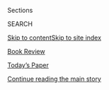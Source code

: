 <div id="app">

<div>

<div class="NYTAppHideMasthead css-zz1s19 e1suatyy0">

<div class="section css-ui9rw0 e1suatyy2">

<div class="css-11hrj97 er09x8g0">

<div class="css-6n7j50">

</div>

<span class="css-1dv1kvn">Sections</span>

<div class="css-10488qs">

<span class="css-1dv1kvn">SEARCH</span>

</div>

[Skip to content](#site-content)[Skip to site index](#site-index)

</div>

<div id="masthead-section-label" class="css-1fnb9ct eaxe0e00">

[Book
Review](https://www.nytimes3xbfgragh.onion/section/books/review)

</div>

<div class="css-10698na e1huz5gh0">

</div>

</div>

<div id="masthead-bar-one" class="section hasLinks css-15hmgas e1csuq9d3">

<div class="css-uqyvli e1csuq9d0">

</div>

<div class="css-1uqjmks e1csuq9d1">

</div>

<div class="css-9e9ivx">

[](https://myaccount.nytimes3xbfgragh.onion/auth/login?response_type=cookie&client_id=vi)

</div>

<div class="css-1bvtpon e1csuq9d2">

[Today’s Paper](https://www.nytimes3xbfgragh.onion/section/todayspaper)

</div>

</div>

</div>

</div>

<div data-aria-hidden="false">

<div id="site-content" data-role="main">

<div class="css-1ffjgkm">

</div>

<div id="top-wrapper" class="css-15p45cc eaca97t0" type="top">

<div id="top-slug" class="css-19x0jxb eaca97t1" hidden="">

Advertisement

</div>

[Continue reading the main
story](#after-top)

<div class="ad top-wrapper" style="text-align:center;height:100%;display:block;min-height:90px">

<div id="top" class="place-ad" data-position="top" data-size-key="top">

</div>

</div>

<div id="after-top">

</div>

</div>

<div id="collection-crime" class="section css-15h4p1b e9abtgs0">

<div class="css-1j21atc e1svk9qx1">

<div class="css-fmiefx e1svk9qx2">

<div class="css-1hk7r2m eu54l5x0">

<div id="sponsor-wrapper" class="css-7a1pgi eaca97t0" type="sponsor" hidden="">

<div id="sponsor-slug" class="css-1l4mleb eaca97t1" hidden="">

Supported by

</div>

[Continue reading the main
story](#after-sponsor)

<div id="sponsor" class="ad sponsor-wrapper" style="text-align:left;height:100%;display:block">

</div>

<div id="after-sponsor">

</div>

</div>

</div>

### <span class="css-hue6tr ezz4tcd1">[Books](/section/books)</span>

</div>

<div class="css-nfcc9b e1svk9qx3">

<div class="css-vl9dhg e1svk9qx5">

<div class="css-1nrhkj6 e1svk9qx6">

# Crime

<div class="follow-button-placeholder" data-collection-id="">

</div>

</div>

## <span>Roundups of crime novels by Marilyn Stasio in The New York Times Book Review.</span>

</div>

</div>

## <span>Roundups of crime novels by Marilyn Stasio in The New York Times Book Review.</span>

</div>

<div class="css-1rclpnj ekkqrpp0">

</div>

<div class="css-185go5a e1o5byef0">

<div class="css-15cbhtu">

  - [Latest](#stream-panel)
  - <span class="css-6n7j50">Search</span>
    <div class="control">
    <div class="label-container css-1dv1kvn">
    Search
    </div>
    <div class="css-wm4t3d">
    **<span id="clear-search-input" class="css-1dv1kvn">Clear this text
    input</span>
    </div>
    </div>
    <span class="css-1iovbfw"></span>

<div id="stream-panel" class="section css-8msx5b e1jz0cab1">

<div class="css-13mho3u">

1.  
    
    <div class="css-1cp3ece">
    
    <div class="css-1l4spti">
    
    [](/2020/09/11/books/review/crime-fiction-ruth-ware-peter-lovesey.html)
    
    <div class="css-79elbk">
    
    ![](https://static01.graylady3jvrrxbe.onion/images/2020/09/20/books/review/20Crime/20Crime-thumbWide.jpg?quality=75&auto=webp&disable=upscale)
    
    </div>
    
    ## Bodies of Evidence
    
    In her new Crime column, Marilyn Stasio ranges from an Alpine chalet
    to the sunny streets of Los Angeles to the venerable British city of
    Bath.
    
    <div class="css-1nqbnmb ea5icrr0">
    
    By <span class="css-1n7hynb">Marilyn
    Stasio</span>
    
    </div>
    
    </div>
    
    <div class="css-1lc2l26 e1xfvim33">
    
    </div>
    
    </div>

2.  
    
    <div class="css-1cp3ece">
    
    <div class="css-1l4spti">
    
    [](/2020/09/04/books/review/crime-fiction-denise-mina-t-jefferson-parker.html)
    
    <div class="css-79elbk">
    
    ![](https://static01.graylady3jvrrxbe.onion/images/2020/09/06/books/review/06Crime/06Crime-thumbWide.jpg?quality=75&auto=webp&disable=upscale)
    
    </div>
    
    ## The Impossible Case of a Japanese Locked-Room Mystery
    
    Marilyn Stasio recommends two recently reissued novels by Seishi
    Yokomizo, as well as the latest books from Denise Mina and T.
    Jefferson Parker.
    
    <div class="css-1nqbnmb ea5icrr0">
    
    By <span class="css-1n7hynb">Marilyn
    Stasio</span>
    
    </div>
    
    </div>
    
    <div class="css-1lc2l26 e1xfvim33">
    
    </div>
    
    </div>

3.  
    
    <div class="css-1cp3ece">
    
    <div class="css-1l4spti">
    
    [](/2020/08/14/books/review/crime-fiction-stasio-jeff-abbott-never-ask-me.html)
    
    <div class="css-79elbk">
    
    ![](https://static01.graylady3jvrrxbe.onion/images/2020/08/16/books/review/16Crime/16Crime-thumbWide.jpg?quality=75&auto=webp&disable=upscale)
    
    </div>
    
    ## Plucky Characters? Ugh. Make Mine Prickly and Difficult.
    
    Marilyn Stasio finds much to like in the latest batch of crime
    novels, filled with abrasive, unpleasant sorts.
    
    <div class="css-1nqbnmb ea5icrr0">
    
    By <span class="css-1n7hynb">Marilyn
    Stasio</span>
    
    </div>
    
    </div>
    
    <div class="css-1lc2l26 e1xfvim33">
    
    </div>
    
    </div>

4.  
    
    <div class="css-1cp3ece">
    
    <div class="css-1l4spti">
    
    [](/2020/07/31/books/review/crime-fiction-megan-miranda.html)
    
    <div class="css-79elbk">
    
    ![](https://static01.graylady3jvrrxbe.onion/images/2020/08/02/books/review/02Stasio-Crime/02Stasio-Crime-thumbWide.jpg?quality=75&auto=webp&disable=upscale)
    
    </div>
    
    ## Stabbed in the Convent, Murdered in the Yard
    
    In the newest batch of crime novels, bodies accumulate at a rather
    alarming rate.
    
    <div class="css-1nqbnmb ea5icrr0">
    
    By <span class="css-1n7hynb">Marilyn
    Stasio</span>
    
    </div>
    
    </div>
    
    <div class="css-1lc2l26 e1xfvim33">
    
    </div>
    
    </div>

5.  
    
    <div class="css-1cp3ece">
    
    <div class="css-1l4spti">
    
    [](/2020/07/10/books/review/crime-fiction-jessica-barry-dont-turn-around.html)
    
    <div class="css-79elbk">
    
    ![](https://static01.graylady3jvrrxbe.onion/images/2020/07/12/books/review/12Crime/12Crime-thumbWide.jpg?quality=75&auto=webp&disable=upscale)
    
    </div>
    
    ## Murder, Murder, Everywhere
    
    In Marilyn Stasio’s new column, the bodies pile up so fast it’s hard
    to keep count.
    
    <div class="css-1nqbnmb ea5icrr0">
    
    By <span class="css-1n7hynb">Marilyn
    Stasio</span>
    
    </div>
    
    </div>
    
    <div class="css-1lc2l26 e1xfvim33">
    
    </div>
    
    </div>

6.  
    
    <div class="css-1cp3ece">
    
    <div class="css-1l4spti">
    
    [](/2020/06/18/books/review/crime-fiction-james-lee-burke-jeffery-deaver.html)
    
    <div class="css-79elbk">
    
    ![](https://static01.graylady3jvrrxbe.onion/images/2020/06/21/books/review/21Crime/21Crime-thumbWide.jpg?quality=75&auto=webp&disable=upscale)
    
    </div>
    
    ## Who Says Crime Doesn’t Pay? In These Novels, It Does
    
    Marilyn Stasio investigates summer’s newest mysteries.
    
    <div class="css-1nqbnmb ea5icrr0">
    
    By <span class="css-1n7hynb">Marilyn
    Stasio</span>
    
    </div>
    
    </div>
    
    <div class="css-1lc2l26 e1xfvim33">
    
    </div>
    
    </div>

7.  
    
    <div class="css-1cp3ece">
    
    <div class="css-1l4spti">
    
    [](/2020/06/05/books/review/crime-fiction-michael-connelly.html)
    
    <div class="css-79elbk">
    
    ![](https://static01.graylady3jvrrxbe.onion/images/2020/06/07/books/review/07Crime/07Crime-thumbWide.jpg?quality=75&auto=webp&disable=upscale)
    
    </div>
    
    ## Beautiful Places to Die
    
    In these new crime novels, the settings — mountain hamlets,
    Antarctic ice fields, French sheep farms — may look bucolic. They
    are not.
    
    <div class="css-1nqbnmb ea5icrr0">
    
    By <span class="css-1n7hynb">Marilyn
    Stasio</span>
    
    </div>
    
    </div>
    
    <div class="css-1lc2l26 e1xfvim33">
    
    </div>
    
    </div>

8.  
    
    <div class="css-1cp3ece">
    
    <div class="css-1l4spti">
    
    [](/2020/05/15/books/review/crime-fiction-victim-2117-jussi-adler-olsen.html)
    
    <div class="css-79elbk">
    
    ![](https://static01.graylady3jvrrxbe.onion/images/2020/05/17/books/review/17Crime/17Crime-thumbWide.jpg?quality=75&auto=webp&disable=upscale)
    
    </div>
    
    ## Rape, Torture, Murder, Beheadings — All in a Day’s Work for Marilyn Stasio
    
    This week’s Crime column includes a computer gamer who is handy with
    a Samurai sword and a 14-year-old girl who solves a murder in an
    amusement park.
    
    <div class="css-1nqbnmb ea5icrr0">
    
    By <span class="css-1n7hynb">Marilyn
    Stasio</span>
    
    </div>
    
    </div>
    
    <div class="css-1lc2l26 e1xfvim33">
    
    </div>
    
    </div>

9.  
    
    <div class="css-1cp3ece">
    
    <div class="css-1l4spti">
    
    [](/2020/04/17/books/review/crime-fiction-stasio-john-sandford.html)
    
    <div class="css-79elbk">
    
    ![](https://static01.graylady3jvrrxbe.onion/images/2020/04/19/books/review/19Crime/19Crime-thumbWide.jpg?quality=75&auto=webp&disable=upscale)
    
    </div>
    
    ## The Scenes of the Crimes: Landfalls, Stadiums and Creepy Blogs
    
    In her latest crime fiction column, Marilyn Stasio travels to some
    decidedly strange places.
    
    <div class="css-1nqbnmb ea5icrr0">
    
    By <span class="css-1n7hynb">Marilyn
    Stasio</span>
    
    </div>
    
    </div>
    
    <div class="css-1lc2l26 e1xfvim33">
    
    </div>
    
    </div>

10. 
    
    <div class="css-1cp3ece">
    
    <div class="css-1l4spti">
    
    [](/2020/04/03/books/review/crime-fiction-peter-swanson-eight-perfect-murders.html)
    
    <div class="css-79elbk">
    
    ![](https://static01.graylady3jvrrxbe.onion/images/2020/04/05/books/review/05Crime/05Crime-thumbWide.jpg?quality=75&auto=webp&disable=upscale)
    
    </div>
    
    ## Stashed in the Marsh, Left in the Road: Victims Pile Up in Four New Crime Novels
    
    In Marilyn Stasio’s latest column, the body count is high and the
    murderers more cunning than ever.
    
    <div class="css-1nqbnmb ea5icrr0">
    
    By <span class="css-1n7hynb">Marilyn Stasio</span>
    
    </div>
    
    </div>
    
    <div class="css-1lc2l26 e1xfvim33">
    
    </div>
    
    </div>

<div class="css-13mho3u">

<div class="css-1t62hi8">

<div class="css-1stvaey">

Show
More

<div>

<div style="border:0;clip:rect(0 0 0 0);height:1px;margin:-1px;overflow:hidden;white-space:nowrap;padding:0;width:1px;position:absolute" data-role="log" data-aria-live="assertive">

</div>

<div style="border:0;clip:rect(0 0 0 0);height:1px;margin:-1px;overflow:hidden;white-space:nowrap;padding:0;width:1px;position:absolute" data-role="log" data-aria-live="assertive">

</div>

<div style="border:0;clip:rect(0 0 0 0);height:1px;margin:-1px;overflow:hidden;white-space:nowrap;padding:0;width:1px;position:absolute" data-role="log" data-aria-live="polite">

</div>

<div style="border:0;clip:rect(0 0 0 0);height:1px;margin:-1px;overflow:hidden;white-space:nowrap;padding:0;width:1px;position:absolute" data-role="log" data-aria-live="polite">

</div>

</div>

</div>

</div>

</div>

</div>

<div class="css-g6hk37 supplemental">

<div id="mid1-wrapper" class="css-10wkyv7 eaca97t0" type="lede">

<div id="mid1-slug" class="css-1tag3rd eaca97t1">

Advertisement

</div>

[Continue reading the main
story](#after-mid1)

<div id="mid1" class="ad mid1-wrapper" style="text-align:center;height:100%;display:block;min-height:250px">

</div>

<div id="after-mid1">

</div>

</div>

<div id="mktg-wrapper" class="css-oxle51 eaca97t0" type="mktg">

<div id="mktg-slug" class="css-1tag3rd eaca97t1">

Advertisement

</div>

[Continue reading the main
story](#after-mktg)

<div id="mktg" class="ad mktg-wrapper" style="text-align:center;height:100%;display:block">

</div>

<div id="after-mktg">

</div>

</div>

</div>

</div>

</div>

</div>

</div>

</div>

## Site Index

<div>

</div>

## Site Information Navigation

  - [© <span>2020</span> <span>The New York Times
    Company</span>](https://help.nytimes3xbfgragh.onion/hc/en-us/articles/115014792127-Copyright-notice)

<!-- end list -->

  - [NYTCo](https://www.nytco.com/)
  - [Contact
    Us](https://help.nytimes3xbfgragh.onion/hc/en-us/articles/115015385887-Contact-Us)
  - [Work with us](https://www.nytco.com/careers/)
  - [Advertise](https://nytmediakit.com/)
  - [T Brand Studio](http://www.tbrandstudio.com/)
  - [Your Ad
    Choices](https://www.nytimes3xbfgragh.onion/privacy/cookie-policy#how-do-i-manage-trackers)
  - [Privacy](https://www.nytimes3xbfgragh.onion/privacy)
  - [Terms of
    Service](https://help.nytimes3xbfgragh.onion/hc/en-us/articles/115014893428-Terms-of-service)
  - [Terms of
    Sale](https://help.nytimes3xbfgragh.onion/hc/en-us/articles/115014893968-Terms-of-sale)
  - [Site
    Map](https://spiderbites.nytimes3xbfgragh.onion)
  - [Help](https://help.nytimes3xbfgragh.onion/hc/en-us)
  - [Subscriptions](https://www.nytimes3xbfgragh.onion/subscription?campaignId=37WXW)

</div>

</div>
